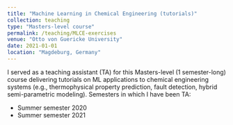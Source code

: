 ```yaml
---
title: "Machine Learning in Chemical Engineering (tutorials)"
collection: teaching
type: "Masters-level course"
permalink: /teaching/MLCE-exercises
venue: "Otto von Guericke University"
date: 2021-01-01
location: "Magdeburg, Germany"
---
```


I served as a teaching assistant (TA) for this Masters-level (1 semester-long) course delivering tutorials on ML applications to chemical engineering systems (e.g., thermophysical property prediction, fault detection, hybrid semi-parametric modeling).
Semesters in which I have been TA:
* Summer semester 2020
* Summer semester 2021

